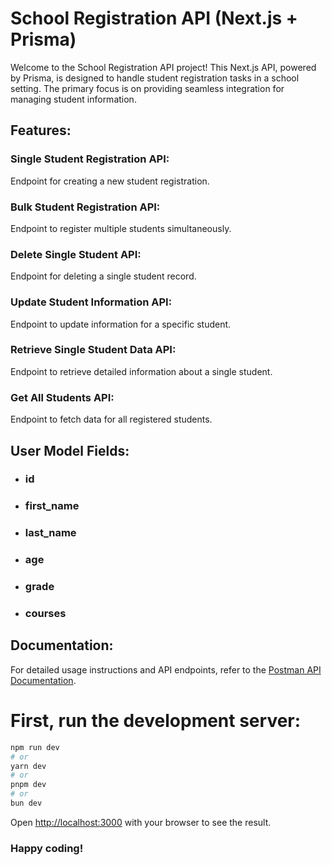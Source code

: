 # School Registration API (Next.js + Prisma)

Welcome to the School Registration API project! This Next.js API, powered by Prisma, is designed to handle student registration tasks in a school setting. The primary focus is on providing seamless integration for managing student information.

## Features:

### Single Student Registration API:

Endpoint for creating a new student registration.

### Bulk Student Registration API:

Endpoint to register multiple students simultaneously.

### Delete Single Student API:

Endpoint for deleting a single student record.

### Update Student Information API:

Endpoint to update information for a specific student.

### Retrieve Single Student Data API:

Endpoint to retrieve detailed information about a single student.

### Get All Students API:

Endpoint to fetch data for all registered students.

## User Model Fields:

- ### id

- ### first_name

- ### last_name

- ### age

- ### grade

- ### courses

## Documentation:

For detailed usage instructions and API endpoints, refer to the [Postman API Documentation](https://documenter.getpostman.com/view/28312754/2s9Ykt3dTd).

# First, run the development server:

```bash
npm run dev
# or
yarn dev
# or
pnpm dev
# or
bun dev
```

Open [http://localhost:3000](http://localhost:3000) with your browser to see the result.

### Happy coding!

